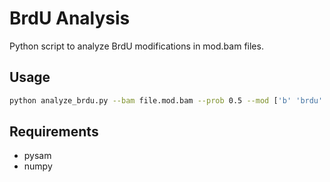 # BrdU Analysis

Python script to analyze BrdU modifications in mod.bam files.

## Usage
```bash
python analyze_brdu.py --bam file.mod.bam --prob 0.5 --mod ['b' 'brdu' 'e' 'edu'] --window 10 --format bed6 --output results.bed
```

## Requirements
- pysam
- numpy
